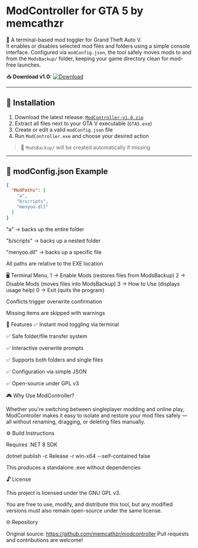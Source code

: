 # ModController for GTA 5 by memcathzr

🔧 A terminal-based mod toggler for Grand Theft Auto V.  
It enables or disables selected mod files and folders using a simple console interface. Configured via `modConfig.json`, the tool safely moves mods to and from the `ModsBackup/` folder, keeping your game directory clean for mod-free launches.

📥 **Download v1.0:** [![Download](https://img.shields.io/badge/Download-v1.0-blue.svg)](https://github.com/memcathzr/ModController-for-GTA-5-by-memcathzr/releases/download/v1.0/ModController.for.GTA-5-by.memcathzr.v1.0.zip)



---

## 🧩 Installation

1. Download the latest release: [`ModController-v1.0.zip`]([https://github.com/memcathzr/modcontroller/releases/latest](https://github.com/memcathzr/ModController-for-GTA-5-by-memcathzr/releases/tag/v1.0))
2. Extract all files next to your GTA V executable (`GTA5.exe`)
3. Create or edit a valid `modConfig.json` file
4. Run `ModController.exe` and choose your desired action

> 🔸 `ModsBackup/` will be created automatically if missing





---

## 📝 modConfig.json Example

```json
{
  "ModPaths": [
    "a",
    "b/scripts",
    "menyoo.dll"
  ]
}
```

"a" → backs up the entire folder

"b/scripts" → backs up a nested folder

"menyoo.dll" → backs up a specific file

All paths are relative to the EXE location

🖥️ Terminal Menu,
1 → Enable Mods     (restores files from ModsBackup)
2 → Disable Mods    (moves files into ModsBackup)
3 → How to Use      (displays usage help)
0 → Exit            (quits the program)

Conflicts trigger overwrite confirmation

Missing items are skipped with warnings

🌟 Features
✅ Instant mod toggling via terminal

✅ Safe folder/file transfer system

✅ Interactive overwrite prompts

✅ Supports both folders and single files

✅ Configuration via simple JSON

✅ Open-source under GPL v3

🎮 Why Use ModController?

Whether you're switching between singleplayer modding and online play, ModController makes it easy to isolate and restore your mod files safely — all without renaming, dragging, or deleting files manually.

⚙️ Build Instructions

Requires .NET 8 SDK

dotnet publish -c Release -r win-x64 --self-contained false

This produces a standalone .exe without dependencies

🔓 License

This project is licensed under the GNU GPL v3.

You are free to use, modify, and distribute this tool, but any modified versions must also remain open-source under the same license.

🌐 Repository

Original source: https://github.com/memcathzr/modcontroller Pull requests and contributions are welcome!




